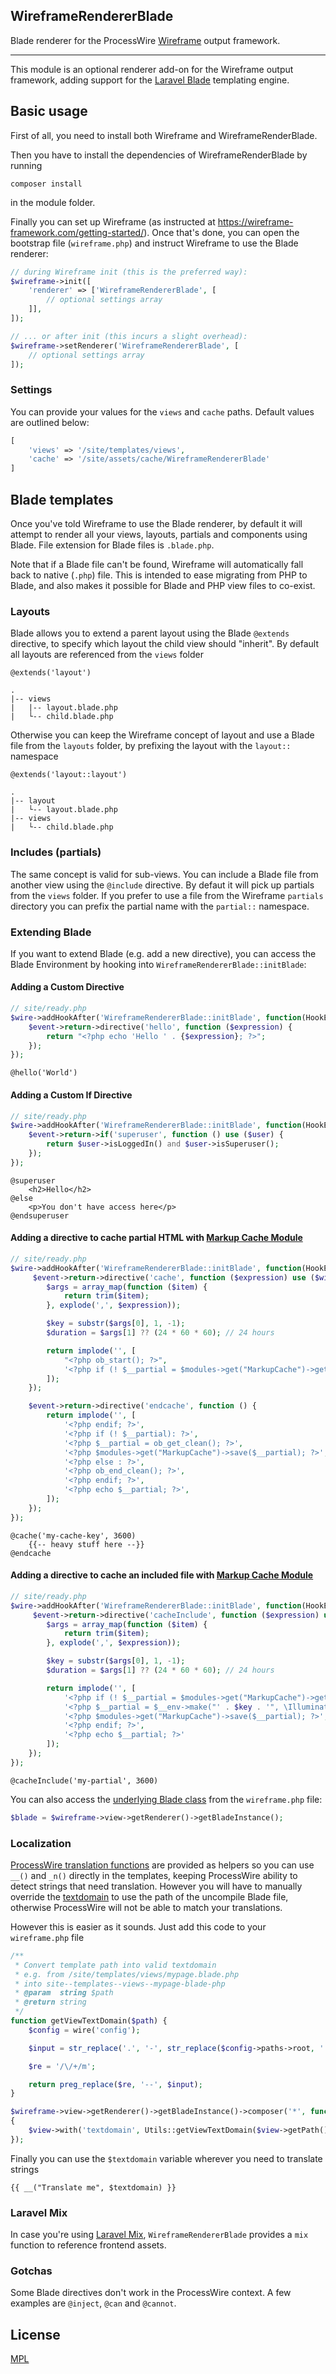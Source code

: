 ## WireframeRendererBlade

Blade renderer for the ProcessWire [Wireframe](https://wireframe-framework.com/) output framework.

---

This module is an optional renderer add-on for the Wireframe output framework, adding support for the [Laravel Blade](https://laravel.com/docs/5.8/blade) templating engine.

## Basic usage

First of all, you need to install both Wireframe and WireframeRenderBlade.

Then you have to install the dependencies of WireframeRenderBlade by running

```
composer install
```

in the module folder.

Finally you can set up Wireframe (as instructed at https://wireframe-framework.com/getting-started/). Once that's done, you can open the bootstrap file (`wireframe.php`) and instruct Wireframe to use the Blade renderer:

```php
// during Wireframe init (this is the preferred way):
$wireframe->init([
    'renderer' => ['WireframeRendererBlade', [
        // optional settings array
    ]],
]);

// ... or after init (this incurs a slight overhead):
$wireframe->setRenderer('WireframeRendererBlade', [
    // optional settings array
]);
```

### Settings

You can provide your values for the `views` and `cache` paths. Default values are outlined below:

```php
[
    'views' => '/site/templates/views',
    'cache' => '/site/assets/cache/WireframeRendererBlade'
]
```

## Blade templates

Once you've told Wireframe to use the Blade renderer, by default it will attempt to render all your views, layouts, partials and components using Blade. File extension for Blade files is `.blade.php`.

Note that if a Blade file can't be found, Wireframe will automatically fall back to native (`.php`) file. This is intended to ease migrating from PHP to Blade, and also makes it possible for Blade and PHP view files to co-exist.

### Layouts

Blade allows you to extend a parent layout using the Blade `@extends` directive, to specify which layout the child view should "inherit". By default all layouts are referenced from the `views` folder

```
@extends('layout')
```

```
.
|-- views
|   |-- layout.blade.php
|   └-- child.blade.php
```

Otherwise you can keep the Wireframe concept of layout and use a Blade file from the `layouts` folder, by prefixing the layout with the `layout::` namespace

```
@extends('layout::layout')
```

```
.
|-- layout
|   └-- layout.blade.php
|-- views
|   └-- child.blade.php
```

### Includes (partials)

The same concept is valid for sub-views. You can include a Blade file from another view using the `@include` directive. By defaut it will pick up partials from the `views` folder. If you prefer to use a file from the Wireframe `partials` directory you can prefix the partial name with the `partial::` namespace.

### Extending Blade

If you want to extend Blade (e.g. add a new directive), you can access the Blade Environment by hooking into `WireframeRendererBlade::initBlade`:

#### Adding a Custom Directive

```php
// site/ready.php
$wire->addHookAfter('WireframeRendererBlade::initBlade', function(HookEvent $event) {
    $event->return->directive('hello', function ($expression) {
        return "<?php echo 'Hello ' . {$expression}; ?>";
    });
});

```

```
@hello('World')
```

#### Adding a Custom If Directive

```php
// site/ready.php
$wire->addHookAfter('WireframeRendererBlade::initBlade', function(HookEvent $event) use ($user) {
    $event->return->if('superuser', function () use ($user) {
        return $user->isLoggedIn() and $user->isSuperuser();
    });
});

```

```
@superuser
    <h2>Hello</h2>
@else
    <p>You don't have access here</p>
@endsuperuser
```

#### Adding a directive to cache partial HTML with [Markup Cache Module](https://modules.processwire.com/modules/markup-cache/)

```php
// site/ready.php
$wire->addHookAfter('WireframeRendererBlade::initBlade', function(HookEvent $event) use ($wire) {
     $event->return->directive('cache', function ($expression) use ($wire) {
        $args = array_map(function ($item) {
            return trim($item);
        }, explode(',', $expression));

        $key = substr($args[0], 1, -1);
        $duration = $args[1] ?? (24 * 60 * 60); // 24 hours

        return implode('', [
            "<?php ob_start(); ?>",
            '<?php if (! $__partial = $modules->get("MarkupCache")->get("' . $key . '",' . $duration . ')) : ?>',
        ]);
    });

    $event->return->directive('endcache', function () {
        return implode('', [
            '<?php endif; ?>',
            '<?php if (! $__partial): ?>',
            '<?php $__partial = ob_get_clean(); ?>',
            '<?php $modules->get("MarkupCache")->save($__partial); ?>',
            '<?php else : ?>',
            '<?php ob_end_clean(); ?>',
            '<?php endif; ?>',
            '<?php echo $__partial; ?>',
        ]);
    });
});
```

```
@cache('my-cache-key', 3600)
    {{-- heavy stuff here --}}
@endcache
```

#### Adding a directive to cache an included file with [Markup Cache Module](https://modules.processwire.com/modules/markup-cache/)

```php
// site/ready.php
$wire->addHookAfter('WireframeRendererBlade::initBlade', function(HookEvent $event) use ($wire) {
     $event->return->directive('cacheInclude', function ($expression) use ($wire) {
        $args = array_map(function ($item) {
            return trim($item);
        }, explode(',', $expression));

        $key = substr($args[0], 1, -1);
        $duration = $args[1] ?? (24 * 60 * 60); // 24 hours

        return implode('', [
            '<?php if (! $__partial = $modules->get("MarkupCache")->get("' . $key . '",' . $duration . ')) : ?>',
            '<?php $__partial = $__env->make("' . $key . '", \Illuminate\Support\Arr::except(get_defined_vars(), ["__data", "__path"]))->render(); ?>',
            '<?php $modules->get("MarkupCache")->save($__partial); ?>',
            '<?php endif; ?>',
            '<?php echo $__partial; ?>'
        ]);
    });
});
```

```
@cacheInclude('my-partial', 3600)
```

You can also access the [underlying Blade class](https://github.com/jenssegers/blade) from the `wireframe.php` file:

```php
$blade = $wireframe->view->getRenderer()->getBladeInstance();
```

### Localization

[ProcessWire translation functions](https://processwire.com/docs/multi-language-support/code-i18n/) are provided as helpers so you can use `__()` and `_n()` directly in the templates, keeping ProcessWire ability to detect strings that need translation. However you will have to manually override the [textdomain](https://processwire.com/docs/multi-language-support/code-i18n/#using-textdomains) to use the path of the uncompile Blade file, otherwise ProcessWire will not be able to match your translations.

However this is easier as it sounds. Just add this code to your `wireframe.php` file

```php
/**
 * Convert template path into valid textdomain
 * e.g. from /site/templates/views/mypage.blade.php
 * into site--templates--views--mypage-blade-php
 * @param  string $path
 * @return string
 */
function getViewTextDomain($path) {
    $config = wire('config');

    $input = str_replace('.', '-', str_replace($config->paths->root, '', $path));

    $re = '/\/+/m';

    return preg_replace($re, '--', $input);
}

$wireframe->view->getRenderer()->getBladeInstance()->composer('*', function($view)
{
    $view->with('textdomain', Utils::getViewTextDomain($view->getPath()));
});
```

Finally you can use the `$textdomain` variable wherever you need to translate strings

```
{{ __("Translate me", $textdomain) }}
```

### Laravel Mix

In case you're using [Laravel Mix](https://laravel-mix.com/), `WireframeRendererBlade` provides a `mix` function to reference frontend assets.

### Gotchas

Some Blade directives don't work in the ProcessWire context. A few examples are `@inject`, `@can` and `@cannot`.

## License

[MPL](LICENSE)
